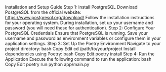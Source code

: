 Installation and Setup Guide
Step 1: Install PostgreSQL
Download PostgreSQL from the official website: https://www.postgresql.org/download/
Follow the installation instructions for your operating system.
During installation, set up your username and password (you will need these for authentication).
Step 2: Configure Your PostgreSQL Credentials
Ensure that PostgreSQL is running.
Save your username and password as environment variables or configure them in your application settings.
Step 3: Set Up the Poetry Environment
Navigate to your project directory:
bash
Copy
Edit
cd /path/to/your/project
Install dependencies using Poetry:
bash
Copy
Edit
poetry install
Step 4: Run the Application
Execute the following command to run the application:
bash
Copy
Edit
poetry run python app/main.py
